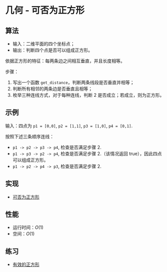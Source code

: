 # 几何 - 可否为正方形

## 算法

- 输入：二维平面的四个坐标点；
- 输出：判断四个点是否可以组成正方形。

依据正方形的特征：每两条边之间相互垂直，并且长度相等。

步骤：

1. 写出一个函数 `get_distance`，判断两条线段是否垂直并相等；
2. 判断所有相邻的两条边是否垂直且相等；
3. 枚举三种连线方式，对于每种连线，判断 2 是否成立；若成立，则为正方形。

## 示例

输入：四点为 `p1 = [0,0]`, `p2 = [1,1]`, `p3 = [1,0]`, `p4 = [0,1]`.

按照下述三条顺序连线：

- `p1 -> p2 -> p3 -> p4`, 检查是否满足步骤 2.
- `p1 -> p3 -> p2 -> p4`, 检查是否满足步骤 2.（该情况返回 true），因此四点可以组成正方形。
- `p1 -> p2 -> p4 -> p3`, 检查是否满足步骤 2.

## 实现

- [可否为正方形](./src/mod.rs)

## 性能

- 运行时间：$O(1)$
- 空间：$O(1)$

## 练习

- [有效的正方形](https://leetcode-cn.com/problems/valid-square/)
